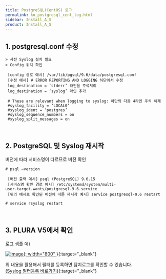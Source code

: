 ```yaml
---
title: PostgreSQL(CentOS) 로그
permalink: ko_postgresql_cent_log.html
sidebar: Install_A_S
product: Install_A_S
---
```



## 1. postgresql.conf 수정

    > 사전 Syslog 설치 필요
    > Config 위치 확인

     [config 경로 예시] /var/lib/pgsql/9.6/data/postgresql.conf
     [수정 예시] # ERROR REPORTING AND LOGGING 하단에서 수정
     log_destination = ‘stderr’ 라인을 주석처리
     log_destination = ‘syslog’ 라인 추가

     # These are relevant when logging to syslog: 하단의 다음 4라인 주석 해제
     #syslog_facility = ‘LOCAL0’
     #syslog_ident = ‘postgres’
     #syslog_sequence_numbers = on
     #syslog_split_messages = on

<br />

## 2. PostgreSQL 및 Syslog 재시작

버전에 따라 서비스명이 다르므로 버전 확인

`# psql –version`

     [버전 출력 예시] psql (PostgreSQL) 9.6.15
     [서비스명 확인 경로 예시] /etc/systemd/system/multi-user.target.wants/postgresql-9.6.service
     [위의 예시로 확인된 버전에 따른 재시작 예시] service postgresql-9.6 restart
     
`# service rsyslog restart`

<br />

## 3. PLURA V5에서 확인

로그 샘플 예)

[![image](/docs/images/Ins_G/Postgresql_c/1.png){: width="800" }](/docs/images/Ins_G/Postgresql_c/1.png){:target="_blank"}
<br />

위 내용을 활용해서 필터를 등록하면 탐지로그를 확인할 수 있습니다.   
[(Syslog 필터등록 바로가기)](https://qubitsec.github.io/f_regi_syslog.html){:target="_blank"}